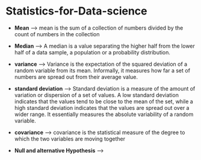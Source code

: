 # Statistics-for-Data-science

- **Mean** --> mean is the sum of a collection of numbers divided by the count of numbers in the collection

- **Median** --> A median is a value separating the higher half from the lower half of a data sample, a population or a probability distribution.

- **variance** --> Variance is the expectation of the squared deviation of a random variable from its mean. Informally, it measures how far a set of numbers are spread out from their average value.

- **standard deviation** --> Standard deviation is a measure of the amount of variation or dispersion of a set of values. A low standard deviation indicates that the values tend to be close to the mean of the set, while a high standard deviation indicates that the values are spread out over a wider range. It essentially measures the absolute variability of a random variable.

- **covariance** --> covariance is the statistical measure of the degree to which the two variables are moving together 

- **Null and alternative Hypothesis** --> 
